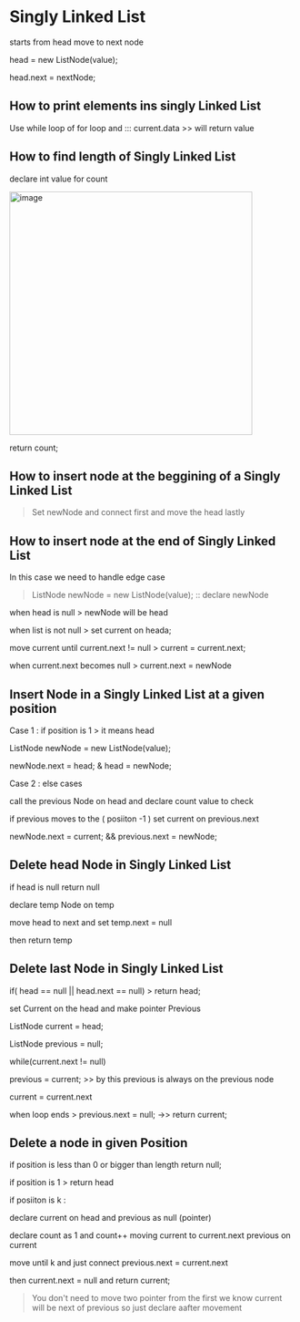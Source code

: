 # Singly Linked List
starts from head move to next node

head = new ListNode(value);

head.next = nextNode;

## How to print elements ins singly Linked List

Use while loop of for loop and ::: current.data >> will return value


## How to find length of Singly Linked List
declare int value for count

<img width="427" alt="image" src="https://github.com/user-attachments/assets/9e278a0f-1eb9-4b33-b66a-d4ec254a9266" />

return count;

## How to insert node at the beggining of a Singly Linked List
> Set newNode and connect first and move the head lastly

## How to insert node at the end of Singly Linked List
In this case we need to handle edge case

> ListNode newNode = new ListNode(value);  :: declare newNode

when head is null > newNode will be head

when list is not null > set current on heada;

move current until current.next != null > current = current.next;

when current.next becomes null > current.next = newNode

## Insert Node in a Singly Linked List at a given position

Case 1 : if position is 1 > it means head

ListNode newNode = new ListNode(value); 

newNode.next = head; & head = newNode;


Case 2 : else cases

call the previous Node on head and declare count value to check

if previous moves to the ( posiiton -1 ) set current on previous.next

newNode.next = current; && previous.next = newNode; 

## Delete head Node in Singly Linked List

if head is null return null

declare temp Node on temp

move head to next and set temp.next = null

then return temp

## Delete last Node in Singly Linked List

if( head == null || head.next == null) > return head;

set Current on the head and make pointer Previous

ListNode current = head;

ListNode previous = null;

while(current.next != null)

previous = current; >> by this previous is always on the previous node

current = current.next 

when loop ends > previous.next = null; ->> return current;

## Delete a node in given Position

if position is less than 0 or bigger than length return null;

if position is 1 > return head

if posiiton is k :

declare current on head and previous as null (pointer)

declare count as 1 and count++ moving current to current.next previous on current

move until k and just connect previous.next = current.next

then current.next = null and return current;

> You don't need to move two pointer from the first we know current will be next of previous so just declare aafter movement

